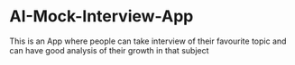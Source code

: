 # AI-Mock-Interview-App
This is an App where people can take interview of their favourite topic and can have good analysis of their growth in that subject
